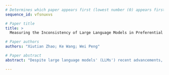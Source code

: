 ```yaml
--- 
# Determines which paper appears first (lowest number (0) appears first)
sequence_id: vfsnuxvs

# Paper title 
title: >
  Measuring the Inconsistency of Large Language Models in Preferential Ranking

# Paper authors 
authors: "Xiutian Zhao; Ke Wang; Wei Peng"

# Paper abstract 
abstract: "Despite large language models' (LLMs') recent advancements, their bias and hallucination issues persist, and their ability to offer consistent and preferential rankings remains underexplored. This study investigates the capacity of LLMs to provide consistent ordinal preferences, a crucial aspect in scenarios lacking absolute answers. We introduce a formalization of consistency based on order theory, outlining criteria such as asymmetry, transitivity, reversibility, and independence from irrelevant alternatives. Our diagnostic experiments on selected state-of-the-art LLMs reveal their inability to meet these criteria, indicating a strong positional bias and poor transitivity, with preferences easily swayed by irrelevant alternatives. These findings highlight a significant inconsistency in LLM-generated preferential rankings, underscoring the need for further research to address these limitations."

--- 
```


